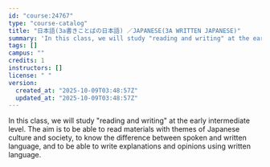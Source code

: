 ```yaml
---
id: "course:24767"
type: "course-catalog"
title: "日本語(3a書きことばの日本語) ／JAPANESE(3A WRITTEN JAPANESE)"
summary: 'In this class, we will study "reading and writing" at the early intermediate level. The aim is to be able to read materi…'
tags: []
campus: ""
credits: 1
instructors: []
license: " "
version:
  created_at: "2025-10-09T03:48:57Z"
  updated_at: "2025-10-09T03:48:57Z"
---
```


In this class, we will study "reading and writing" at the early intermediate level. The aim is to be able to read materials with themes of Japanese culture and society, to know the difference between spoken and written language, and to be able to write explanations and opinions using written language.
